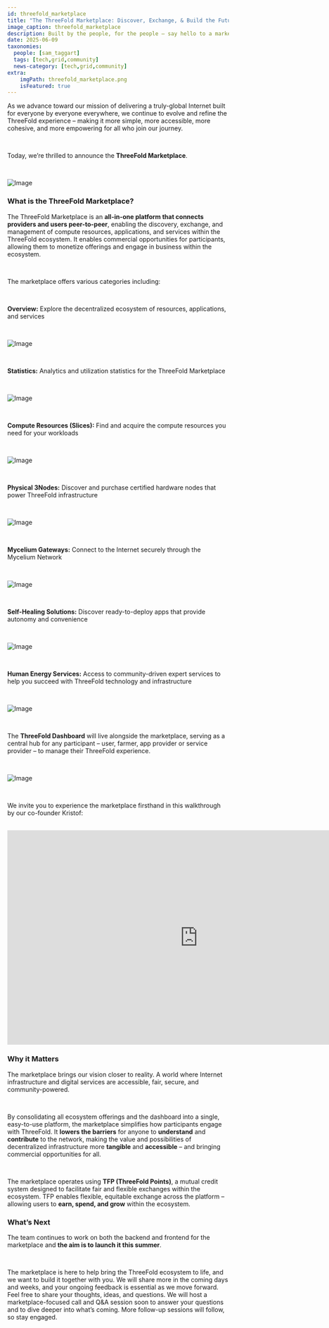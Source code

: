 ```yaml
---
id: threefold_marketplace
title: "The ThreeFold Marketplace: Discover, Exchange, & Build the Future of the Internet"
image_caption: threefold_marketplace
description: Built by the people, for the people – say hello to a marketplace for a truly inclusive digital future.
date: 2025-06-09
taxonomies:
  people: [sam_taggart]
  tags: [tech,grid,community]
  news-category: [tech,grid,community]
extra:
    imgPath: threefold_marketplace.png
    isFeatured: true
---
```


As we advance toward our mission of delivering a truly-global Internet built for everyone by everyone everywhere, we continue to evolve and refine the ThreeFold experience – making it more simple, more accessible, more cohesive, and more empowering for all who join our journey.

<br/>

Today, we’re thrilled to announce the **ThreeFold Marketplace**.

<br/>

![Image](img/market_home.png#mx-auto)

### **What is the ThreeFold Marketplace?**

The ThreeFold Marketplace is an **all-in-one platform that connects providers and users peer-to-peer**, enabling the discovery, exchange, and management of compute resources, applications, and services within the ThreeFold ecosystem. It enables commercial opportunities for participants, allowing them to monetize offerings and engage in business within the ecosystem.

<br/>

The marketplace offers various categories including:

<br/>

**Overview:** Explore the decentralized ecosystem of resources, applications, and services

<br/>

![Image](img/market_overview.png#mx-auto)

<br/>

**Statistics:** Analytics and utilization statistics for the ThreeFold Marketplace

<br/>

![Image](img/market_stats.png#mx-auto)

<br/>

**Compute Resources (Slices):** Find and acquire the compute resources you need for your workloads

<br/>

![Image](img/market_slices.png#mx-auto)

<br/>

**Physical 3Nodes:** Discover and purchase certified hardware nodes that power ThreeFold infrastructure

<br/>

![Image](img/market_3nodes.png#mx-auto)

<br/>

**Mycelium Gateways:** Connect to the Internet securely through the Mycelium Network

<br/>

![Image](img/market_gateways.png#mx-auto)

<br/>

**Self-Healing Solutions:** Discover ready-to-deploy apps that provide autonomy and convenience

<br/>

![Image](img/market_solutions.png#mx-auto)

<br/>

**Human Energy Services:** Access to community-driven expert services to help you succeed with ThreeFold technology and infrastructure

<br/>

![Image](img/market_human.png#mx-auto)

<br/>

The **ThreeFold Dashboard** will live alongside the marketplace, serving as a central hub for any participant – user, farmer, app provider or service provider – to manage their ThreeFold experience.

<br/>

![Image](img/market_dashboard.png#mx-auto)

<br/>

We invite you to experience the marketplace firsthand in this walkthrough by our co-founder Kristof:

<br/>

<iframe width="866" height="487" src="https://www.youtube.com/embed/-8CvcZwLRDE?si=0m9Kl8YQCdOi0Nwd" title="YouTube video player" frameborder="0" allow="accelerometer; autoplay; clipboard-write; encrypted-media; gyroscope; picture-in-picture; web-share" referrerpolicy="strict-origin-when-cross-origin" allowfullscreen></iframe>

### **Why it Matters**

The marketplace brings our vision closer to reality. A world where Internet infrastructure and digital services are accessible, fair, secure, and community-powered.

<br/>

By consolidating all ecosystem offerings and the dashboard into a single, easy-to-use platform, the marketplace simplifies how participants engage with ThreeFold. It **lowers the barriers** for anyone to **understand** and **contribute** to the network, making the value and possibilities of decentralized infrastructure more **tangible** and **accessible** – and bringing commercial opportunities for all.

<br/>

The marketplace operates using **TFP (ThreeFold Points)**, a mutual credit system designed to facilitate fair and flexible exchanges within the ecosystem. TFP enables flexible, equitable exchange across the platform – allowing users to **earn, spend, and grow** within the ecosystem.

### **What’s Next**

The team continues to work on both the backend and frontend for the marketplace and **the aim is to launch it this summer**.

<br/>

The marketplace is here to help bring the ThreeFold ecosystem to life, and we want to build it together with you. We will share more in the coming days and weeks, and your ongoing feedback is essential as we move forward. Feel free to share your thoughts, ideas, and questions. We will host a marketplace-focused call and Q&A session soon to answer your questions and to dive deeper into what’s coming. More follow-up sessions will follow, so stay engaged.